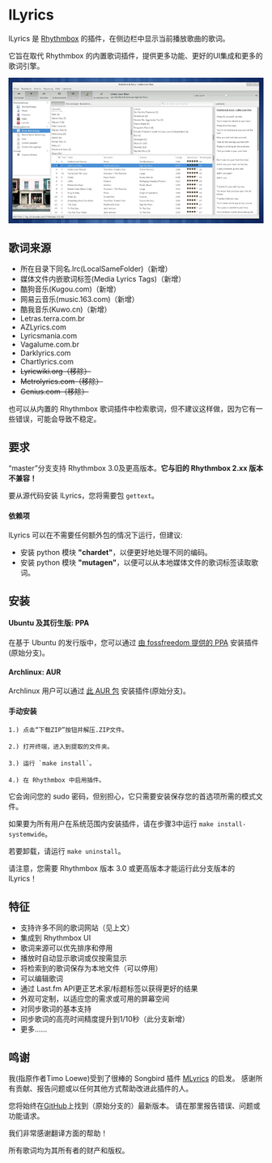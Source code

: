 lLyrics
===============

lLyrics 是 [Rhythmbox](http://projects.gnome.org/rhythmbox/) 的插件，在侧边栏中显示当前播放歌曲的歌词。

它旨在取代 Rhythmbox 的内置歌词插件，提供更多功能、更好的UI集成和更多的歌词引擎。



![Screenshot](img/screenshot-small.png)




歌词来源
---------------

  - 所在目录下同名.lrc(LocalSameFolder)（新增）
  - 媒体文件内嵌歌词标签(Media Lyrics Tags)（新增）
  - 酷狗音乐(Kugou.com)（新增）
  - 网易云音乐(music.163.com)（新增）
  - 酷我音乐(Kuwo.cn)（新增）
  - Letras.terra.com.br
  - AZLyrics.com
  - Lyricsmania.com
  - Vagalume.com.br
  - Darklyrics.com
  - Chartlyrics.com
  - ~~Lyricwiki.org（移除）~~
  - ~~Metrolyrics.com（移除）~~
  - ~~Genius.com（移除）~~
  
也可以从内置的 Rhythmbox 歌词插件中检索歌词，但不建议这样做，因为它有一些错误，可能会导致不稳定。




要求
---------------

“master”分支支持 Rhythmbox 3.0及更高版本。**它与旧的 Rhythmbox 2.xx 版本不兼容！**

要从源代码安装 lLyrics，您将需要包 `gettext`。

#### 依赖项 ####

lLyrics 可以在不需要任何额外包的情况下运行，但建议:
  - 安装 python 模块 **"chardet"**，以便更好地处理不同的编码。
  - 安装 python 模块 **"mutagen"**，以便可以从本地媒体文件的歌词标签读取歌词。




安装
---------------

#### Ubuntu 及其衍生版: PPA ####

在基于 Ubuntu 的发行版中，您可以通过 [由 fossfreedom 提供的 PPA](https://launchpad.net/~fossfreedom/+archive/rhythmbox-plugins) 安装插件(原始分支)。

#### Archlinux: AUR ####

Archlinux 用户可以通过 [此 AUR 包](https://aur.archlinux.org/packages/rhythmbox-llyrics/) 安装插件(原始分支)。

#### 手动安装 ####

	1.) 点击“下载ZIP”按钮并解压.ZIP文件。

	2.) 打开终端，进入到提取的文件夹。

	3.) 运行 `make install`。

	4.) 在 Rhythmbox 中启用插件。

它会询问您的 sudo 密码，但别担心，它只需要安装保存您的首选项所需的模式文件。

如果要为所有用户在系统范围内安装插件，请在步骤3中运行 `make install-systemwide`。

若要卸载，请运行 `make uninstall`。

请注意，您需要 Rhythmbox 版本 3.0 或更高版本才能运行此分支版本的 lLyrics！





特征
---------------
  - 支持许多不同的歌词网站（见上文）
  - 集成到 Rhythmbox UI
  - 歌词来源可以优先排序和停用
  - 播放时自动显示歌词或仅按需显示
  - 将检索到的歌词保存为本地文件（可以停用）
  - 可以编辑歌词
  - 通过 Last.fm API更正艺术家/标题标签以获得更好的结果
  - 外观可定制，以适应您的需求或可用的屏幕空间
  - 对同步歌词的基本支持
  - 同步歌词的高亮时间精度提升到1/10秒（此分支新增）
  - 更多……




鸣谢
---------------

我(指原作者Timo Loewe)受到了很棒的 Songbird 插件 [MLyrics](https://github.com/FreeleX/MLyrics) 的启发。
感谢所有贡献、报告问题或以任何其他方式帮助改进此插件的人。

您将始终在[GitHub](https://github.com/dmo60/lLyrics)上找到（原始分支的）最新版本。
请在那里报告错误、问题或功能请求。

我们非常感谢翻译方面的帮助！

所有歌词均为其所有者的财产和版权。

